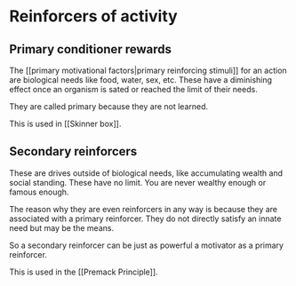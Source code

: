 # Reinforcers of activity
## Primary conditioner rewards
The [[primary motivational factors|primary reinforcing stimuli]] for an action are biological needs like food, water, sex, etc. These have a diminishing effect once an organism is sated or reached the limit of their needs. 

They are called primary because they are not learned. 

This is used in [[Skinner box]].

## Secondary reinforcers
These are drives outside of biological needs, like accumulating wealth and social standing. These have no limit. You are never wealthy enough or famous enough. 

The reason why they are even reinforcers in any way is because they are associated with a primary reinforcer. They do not directly satisfy an innate need but may be the means.  

So a secondary reinforcer can be just as powerful a motivator as a primary reinforcer.

This is used in the [[Premack Principle]]. 